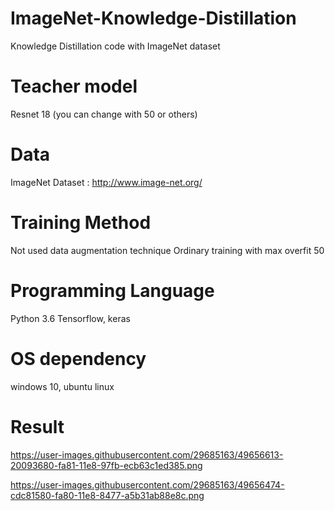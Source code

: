 # ImageNet-Knowledge-Distillation
Knowledge Distillation code with ImageNet dataset

# Teacher model
Resnet 18 (you can change with 50 or others)

# Data
ImageNet Dataset : http://www.image-net.org/

# Training Method
Not used data augmentation technique
Ordinary training with max overfit 50

# Programming Language
Python 3.6
Tensorflow, keras

# OS dependency
windows 10, ubuntu linux

# Result
https://user-images.githubusercontent.com/29685163/49656613-20093680-fa81-11e8-97fb-ecb63c1ed385.png

https://user-images.githubusercontent.com/29685163/49656474-cdc81580-fa80-11e8-8477-a5b31ab88e8c.png

